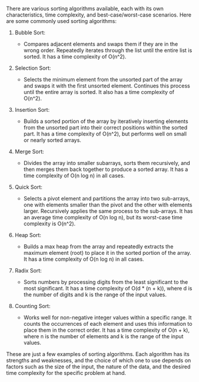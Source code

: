 There are various sorting algorithms available, each with its own characteristics, time complexity, and best-case/worst-case scenarios. Here are some commonly used sorting algorithms:

1. Bubble Sort:

   - Compares adjacent elements and swaps them if they are in the wrong order. Repeatedly iterates through the list until the entire list is sorted. It has a time complexity of O(n^2).

2. Selection Sort:

   - Selects the minimum element from the unsorted part of the array and swaps it with the first unsorted element. Continues this process until the entire array is sorted. It also has a time complexity of O(n^2).

3. Insertion Sort:

   - Builds a sorted portion of the array by iteratively inserting elements from the unsorted part into their correct positions within the sorted part. It has a time complexity of O(n^2), but performs well on small or nearly sorted arrays.

4. Merge Sort:

   - Divides the array into smaller subarrays, sorts them recursively, and then merges them back together to produce a sorted array. It has a time complexity of O(n log n) in all cases.

5. Quick Sort:

   - Selects a pivot element and partitions the array into two sub-arrays, one with elements smaller than the pivot and the other with elements larger. Recursively applies the same process to the sub-arrays. It has an average time complexity of O(n log n), but its worst-case time complexity is O(n^2).

6. Heap Sort:

   - Builds a max heap from the array and repeatedly extracts the maximum element (root) to place it in the sorted portion of the array. It has a time complexity of O(n log n) in all cases.

7. Radix Sort:

   - Sorts numbers by processing digits from the least significant to the most significant. It has a time complexity of O(d \* (n + k)), where d is the number of digits and k is the range of the input values.

8. Counting Sort:
   - Works well for non-negative integer values within a specific range. It counts the occurrences of each element and uses this information to place them in the correct order. It has a time complexity of O(n + k), where n is the number of elements and k is the range of the input values.

These are just a few examples of sorting algorithms. Each algorithm has its strengths and weaknesses, and the choice of which one to use depends on factors such as the size of the input, the nature of the data, and the desired time complexity for the specific problem at hand.
